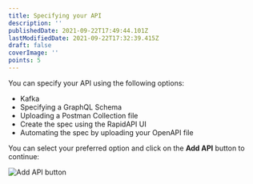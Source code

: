 ```yaml
---
title: Specifying your API
description: ''
publishedDate: 2021-09-22T17:49:44.101Z
lastModifiedDate: 2021-09-22T17:32:39.415Z
draft: false
coverImage: ''
points: 5
---
```


You can specify your API using the following options:

-   Kafka
-   Specifying a GraphQL Schema
-   Uploading a Postman Collection file
-   Create the spec using the RapidAPI UI
-   Automating the spec by uploading your OpenAPI file

You can select your preferred option and click on the **Add API** button to continue:

![Add API button](https://raw.githubusercontent.com/RapidAPI/DevRel-Stack-Data/production/learn/posts/rapidapi-hub-provider/images/image3.png)
